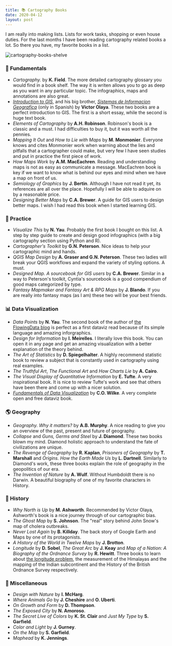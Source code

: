 ```yaml
---
title: 📚 Cartography Books
date: 2020-04-12
layout: post
---
```


I am really into making lists. Lists for work tasks, shopping or even house duties. For the last months I have been reading cartography related books a lot. So there you have, my favorite books in a list.

![cartography-books-shelve](https://github.com/ramiroaznar/blog/blob/master/assets/imgs/2020-04-12-books.jpg?raw=true)

### 🎼 Fundamentals

* _Cartography._ by **K. Field**. The more detailed cartography glossary you would find in a book shelf. The way it is writen allows you to go as deep as you want in any particular topic. The infographics, maps and annotations are also great.
* [_Introduction to GIS_](https://volaya.github.io/gis-book/en/index.html), and his big brother, [_Sistemas de Informacion Geografica_](https://volaya.github.io/libro-sig/) (only in Spanish) by **Victor Olaya**. These two books are a perfect introduction to GIS. The first is a short essay, while the second is huge text book.
* _Elements of Cartography_ by **A.H. Robinson**. Robinson's book is a classic and a must. I had difficulties to buy it, but it was worth all the pennies. 
* _Mapping It Out_ and _How to Lie with Maps_ by **M. Monmonier**. Everyone knows and cites Monmonier work when warning about the lies and pitfalls that a cartographer could make, but very few I have seen studies and put in practice the first piece of work.
* _How Maps Work_ by **A.M. MacEachren**. Reading and understanding maps is not as easy as communicate a message. MacEachren book is key if we want to know what is behind our eyes and mind when we have a map on front of us. 
* _Semiology of Graphics_ by **J. Bertin**. Although I have not read it yet, its references are all over the place. Hopefully I will be able to adquire on by a reasonable price.
* _Designing Better Maps_ by **C.A. Brewer**. A guide for GIS users to design better maps. I wish I had read this book when I started learning GIS.


### 🎸 Practice

* _Visualize This_ by **N. Yau**. Probably the first book I bought on this list. A step by step guide to create and design good infographics (with a big cartography section using Python and R).
* _Cartographer's Toolkit_ by **G.N. Peterson**. Nice ideas to help your cartographic mind and hands.
* _QGIS Map Design_ by **A. Graser and G.N. Peterson**. These two ladies will break your QGIS workflows and expand the variety of styling options. A must.
* _Designed Map. A sourcebook for GIS users_ by **C.A. Brewer**. Similar in a way to Peterson's toolkit, Cyntia's sourcebook is a good compendium of good maps categorized by type.
* _Fantasy Mapmaker and Fantasy Art & RPG Maps_ by **J. Blando**. If you are really into fantasy maps (as I am) these two will be your best friends.

### 📊 Data Visualization

* _Data Points_ by **N. Yau**. The second book of the author of [the FlowingData blog](https://flowingdata.com/) is perfect as a first dataviz read because of its simple language and amazing inforgraphics.
* _Design for Information_ by **I. Meirelles**. I literally love this book. You can open it in any page and get an amazing visualization with a better explanation of the theory behind.
* _The Art of Statistics_ by **D. Spiegelhalter**. A highly recommend statistic book to review a subject that is constantly used in cartography using real examples.
* _The Truthful Art_, _The Functional Art_ and _How Charts Lie_ by **A. Cairo**.
* _The Visual Display of Quantitative Information_ by **E. Tufte**. A very inspirational book. It is nice to review Tufte's work and see that others have been there and come up with a nicer solution.
* [_Fundamentals of Data Visualization_](https://serialmentor.com/dataviz/) by **C.O. Wilke**. A very complete open and free dataviz book.

### 🌎 Geography

* _Geography. Why it matters?_ by **A.B. Murphy**. A nice reading to give you an overview of the past, present and future of geography.
* _Collapse_ and _Guns, Germs and Steel_ by **J. Diamond**. These two books blown my mind. Diamond holistic approach to understand the fate of civilizations are unique. 
* _The Revenge of Geography_ by **R. Kaplan**,  _Prisoners of Geography_ by **T. Marshall** and _Origins. How the Earth Made Us_ by **L. Dartnell**. Similarly to Diamond's work, these three books explain the role of geography in the geopolitics of our era.
* _The Invention of Nature_ by **A. Wulf**. Without Humbdoldt there is no Darwin. A beautiful biography of one of my favorite characters in History.

### 📜 History

* _Why North is Up_ by **M. Ashworth**. Recommended by Victor Olaya, Ashworth's book is a nice journey through of our cartographic bias.
* _The Ghost Map_ by **S. Johnson**. The "real" story behind John Snow's map of cholera outbreaks.
* _Never Lost Again_ by **B. Killday**. The back story of Google Earth and Maps by one of its protagonists.
* _A History of the World in Twelve Maps_ by **J. Brotton**.
* _Longitude_ by **D. Sobel**, _The Great Arc_ by **J. Keay** and _Map of a Nation: A Biography of the Ordnance Survey_ by **R. Hewitt**. Three books to learn about [the longitude problem](https://en.wikipedia.org/wiki/History_of_longitude#Problem_of_longitude), the measurement of the Himalayas and the mapping of the Indian subcontinent and the History of the British Ordnance Survey respectively.

### 🎲 Miscellaneous

* _Design with Nature_ by **I. McHarg**.
* _Where Animals Go_ by **J. Cheshire** and **O. Uberti**.
* _On Growth and Form_ by **D. Thompson**.
* _The Exposed City_ by **N. Amoroso**.
* _The Secret Live of Colors_ by **K. St. Clair** and _Just My Type_ by **S. Garfield**.
* _Color and Light_ by **J. Gurney**.
* _On the Map_ by **S. Garfield**.
* _Maphead_ by **K. Jennings**.
